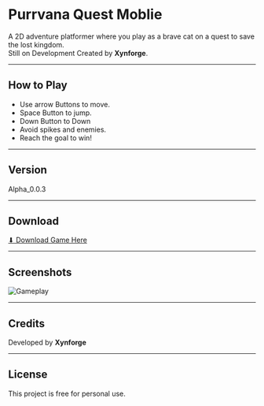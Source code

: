# Purrvana Quest Moblie
A 2D adventure platformer where you play as a brave cat on a quest to save the lost kingdom.  
Still on Development
Created by **Xynforge**.

---

## How to Play
- Use arrow Buttons to move.  
- Space Button to jump.
- Down Button to Down
- Avoid spikes and enemies. 
- Reach the goal to win!  

---

## Version
Alpha_0.0.3

---

## Download  
[⬇ Download Game Here](https://drive.google.com/file/d/1lOj0_RnQ9Y39hX-J5TsegG6bGmfyRBDn/view?usp=sharing)

---

## Screenshots  
![Gameplay](screenshot.png)

---

## Credits  
Developed by **Xynforge**

---

## License  
This project is free for personal use.
